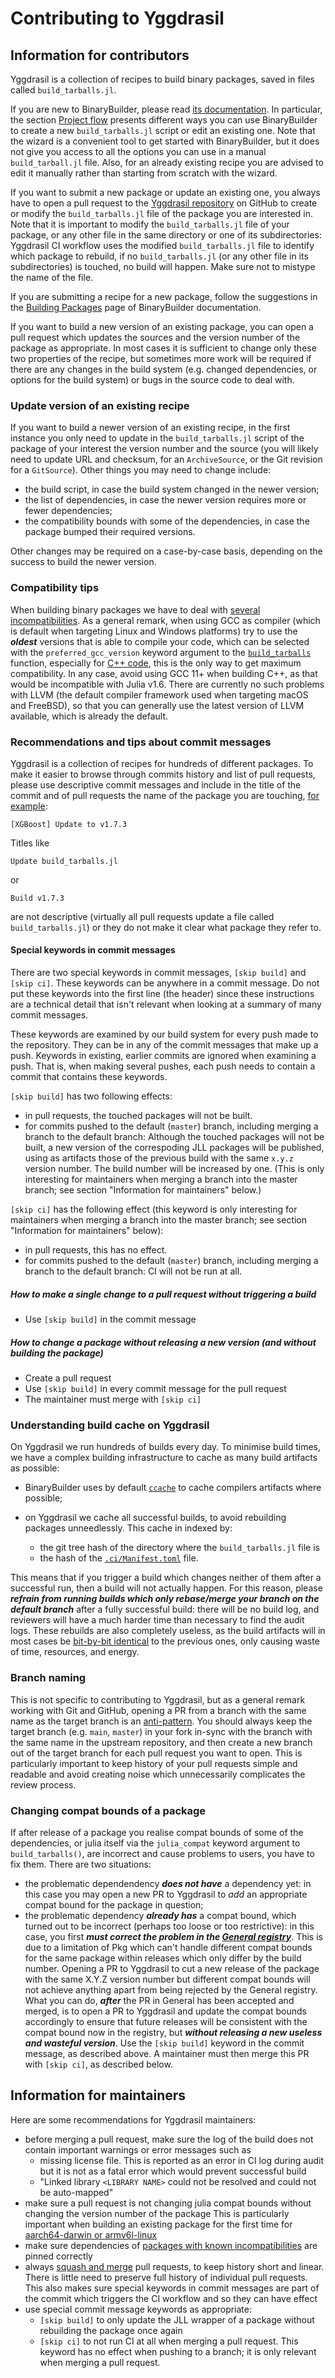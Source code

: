 # Contributing to Yggdrasil

## Information for contributors

Yggdrasil is a collection of recipes to build binary packages, saved in files called `build_tarballs.jl`.

If you are new to BinaryBuilder, please read [its documentation](https://docs.binarybuilder.org/stable/).
In particular, the section [Project flow](https://docs.binarybuilder.org/stable/#Project-flow) presents different ways you can use BinaryBuilder to create a new `build_tarballs.jl` script or edit an existing one.
Note that the wizard is a convenient tool to get started with BinaryBuilder, but it does not give you access to all the options you can use in a manual `build_tarball.jl` file.
Also, for an already existing recipe you are advised to edit it manually rather than starting from scratch with the wizard.

If you want to submit a new package or update an existing one, you always have to open a pull request to the [Yggdrasil repository](https://github.com/JuliaPackaging/Yggdrasil/) on GitHub to create or modify the `build_tarballs.jl` file of the package you are interested in.
Note that it is important to modify the `build_tarballs.jl` file of your package, or any other file in the same directory or one of its subdirectories: Yggdrasil CI workflow uses the modified `build_tarballs.jl` file to identify which package to rebuild, if no `build_tarballs.jl` (or any other file in its subdirectories) is touched, no build will happen.
Make sure not to mistype the name of the file.

If you are submitting a recipe for a new package, follow the suggestions in the [Building Packages](https://docs.binarybuilder.org/stable/building/) page of BinaryBuilder documentation.

If you want to build a new version of an existing package, you can open a pull request which updates the sources and the version number of the package as appropriate.
In most cases it is sufficient to change only these two properties of the recipe, but sometimes more work will be required if there are any changes in the build system (e.g. changed dependencies, or options for the build system) or bugs in the source code to deal with.

### Update version of an existing recipe

If you want to build a newer version of an existing recipe, in the first instance you only need to update in the `build_tarballs.jl` script of the package of your interest the version number and the source (you will likely need to update URL and checksum, for an `ArchiveSource`, or the Git revision for a `GitSource`).
Other things you may need to change include:

* the build script, in case the build system changed in the newer version;
* the list of dependencies, in case the newer version requires more or fewer dependencies;
* the compatibility bounds with some of the dependencies, in case the package bumped their required versions.

Other changes may be required on a case-by-case basis, depending on the success to build the newer version.

### Compatibility tips

When building binary packages we have to deal with [several incompatibilities](https://docs.binarybuilder.org/stable/tricksy_gotchas/).
As a general remark, when using GCC as compiler (which is default when targeting Linux and Windows platforms) try to use the ***oldest*** versions that is able to compile your code, which can be selected with the `preferred_gcc_version` keyword argument to the [`build_tarballs`](https://docs.binarybuilder.org/stable/reference/#BinaryBuilder.build_tarballs) function, especially for [C++ code](https://gcc.gnu.org/onlinedocs/libstdc++/manual/abi.html), this is the only way to get maximum compatibility.
In any case, avoid using GCC 11+ when building C++, as that would be incompatible with Julia v1.6.
There are currently no such problems with LLVM (the default compiler framework used when targeting macOS and FreeBSD), so that you can generally use the latest version of LLVM available, which is already the default.

### Recommendations and tips about commit messages

Yggdrasil is a collection of recipes for hundreds of different packages.
To make it easier to browse through commits history and list of pull requests, please use descriptive commit messages and include in the title of the commit and of pull requests the name of the package you are touching, [for example](https://github.com/JuliaPackaging/Yggdrasil/pull/6074):

```
[XGBoost] Update to v1.7.3
```

Titles like

```
Update build_tarballs.jl
```

or

```
Build v1.7.3
```

are not descriptive (virtually all pull requests update a file called `build_tarballs.jl`) or they do not make it clear what package they refer to.

#### Special keywords in commit messages

There are two special keywords in commit messages, `[skip build]` and `[skip ci]`. These keywords can be anywhere in a commit message. Do not put these keywords into the first line (the header) since these instructions are a technical detail that isn't relevant when looking at a summary of many commit messages.

These keywords are examined by our build system for every push made to the repository. They can be in any of the commit messages that make up a push. Keywords in existing, earlier commits are ignored when examining a push. That is, when making several pushes, each push needs to contain a commit that contains these keywords.
 
`[skip build]` has two following effects:
* in pull requests, the touched packages will not be built.
* for commits pushed to the default (`master`) branch, including merging a branch to the default branch: Although the touched packages will not be built, a new version of the correspoding JLL packages will be published, using as artifacts those of the previous build with the same `x.y.z` version number. The build number will be increased by one. (This is only interesting for maintainers when merging a branch into the master branch; see section "Information for maintainers" below.)

`[skip ci]` has the following effect (this keyword is only interesting for maintainers when merging a branch into the master branch; see section "Information for maintainers" below):
* in pull requests, this has no effect.
* for commits pushed to the default (`master`) branch, including merging a branch to the default branch: CI will not be run at all.

##### How to make a single change to a pull request without triggering a build

* Use `[skip build]` in the commit message

##### How to change a package without releasing a new version (and without building the package)

* Create a pull request
* Use `[skip build]` in every commit message for the pull request
* The maintainer must merge with `[skip ci]`


### Understanding build cache on Yggdrasil

On Yggdrasil we run hundreds of builds every day.
To minimise build times, we have a complex building infrastructure to cache as many build artifacts as possible:

* BinaryBuilder uses by default [`ccache`](https://ccache.dev/) to cache compilers artifacts where possible;
* on Yggdrasil we cache all successful builds, to avoid rebuilding packages unneedlessly.
  This cache in indexed by:

  * the git tree hash of the directory where the `build_tarballs.jl` file is
  * the hash of the [`.ci/Manifest.toml`](.ci/Manifest.toml) file.

This means that if you trigger a build which changes neither of them after a successful run, then a build will not actually happen.
For this reason, please ***refrain from running builds which only rebase/merge your branch on the default branch*** after a fully successful build: there will be no build log, and reviewers will have a much harder time than necessary to find the audit logs.
These rebuilds are also completely useless, as the build artifacts will in most cases be [bit-by-bit identical](https://docs.binarybuilder.org/stable/#Reproducibility) to the previous ones, only causing waste of time, resources, and energy.

### Branch naming

This is not specific to contributing to Yggdrasil, but as a general remark working with Git and GitHub, opening a PR from a branch with the same name as the target branch is an [anti-pattern](https://blog.jasonmeridth.com/posts/do-not-issue-pull-requests-from-your-master-branch/).
You should always keep the target branch (e.g. `main`, `master`) in your fork in-sync with the branch with the same name in the upstream repository, and then create a new branch out of the target branch for each pull request you want to open.
This is particularly important to keep history of your pull requests simple and readable and avoid creating noise which unnecessarily complicates the review process.

### Changing compat bounds of a package

If after release of a package you realise compat bounds of some of the dependencies, or julia itself via the `julia_compat` keyword argument to `build_tarballs()`, are incorrect and cause problems to users, you have to fix them.
There are two situations:

* the problematic dependendency _**does not have**_ a dependency yet: in this case you may open a new PR to Yggdrasil to _add_ an appropriate compat bound for the package in question;
* the problematic dependency _**already has**_ a compat bound, which turned out to be incorrect (perhaps too loose or too restrictive): in this case, you first _**must correct the problem in the [General registry](https://github.com/JuliaRegistries/General)**_.
  This is due to a limitation of Pkg which can't handle different compat bounds for the same package within releases which only differ by the build number.
  Opening a PR to Yggdrasil to cut a new release of the package with the same X.Y.Z version number but different compat bounds will not achieve anything apart from being rejected by the General registry.
  What you can do, _**after**_ the PR in General has been accepted and merged, is to open a PR to Yggdrasil and update the compat bounds accordingly to ensure that future releases will be consistent with the compat bound now in the registry, but _**without releasing a new useless and wasteful version**_.
  Use the `[skip build]` keyword in the commit message, as described above.
  A maintainer must then merge this PR with `[skip ci]`, as described below.

## Information for maintainers

Here are some recommendations for Yggdrasil maintainers:

* before merging a pull request, make sure the log of the build does not contain important warnings or error messages such as
  * missing license file.  This is reported as an error in CI log during audit but it is not as a fatal error which would prevent successful build
  * "Linked library `<LIBRARY NAME>` could not be resolved and could not be auto-mapped"
* make sure a pull request is not changing julia compat bounds without changing the version number of the package
  This is particularly important when building an existing package for the first time for [aarch64-darwin or armv6l-linux](https://github.com/JuliaPackaging/Yggdrasil/issues/2763)
* make sure dependencies of [packages with known incompatibilities](https://github.com/JuliaPackaging/Yggdrasil/issues/3024) are pinned correctly
* always [squash and merge](https://docs.github.com/en/pull-requests/collaborating-with-pull-requests/incorporating-changes-from-a-pull-request/about-pull-request-merges#squash-and-merge-your-commits) pull requests, to keep history short and linear.
  There is little need to preserve full history of individual pull requests.
  This also makes sure special keywords in commit messages are part of the commit which triggers the CI workflow and so they can have effect
* use special commit message keywords as appropriate:
  * `[skip build]` to only update the JLL wrapper of a package without rebuilding the package once again
  * `[skip ci]` to not run CI at all when merging a pull request. This keyword has no effect when pushing to a branch; it is only relevant when merging a pull request.

